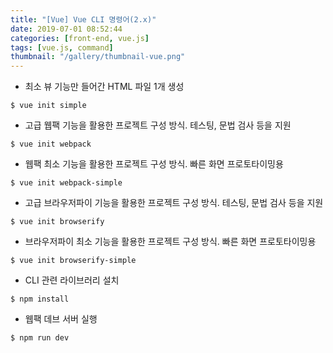 ```yaml
---
title: "[Vue] Vue CLI 명령어(2.x)"
date: 2019-07-01 08:52:44
categories: [front-end, vue.js]
tags: [vue.js, command]
thumbnail: "/gallery/thumbnail-vue.png"
---
```


* 최소 뷰 기능만 들어간 HTML 파일 1개 생성
```
$ vue init simple
```

* 고급 웹팩 기능을 활용한 프로젝트 구성 방식. 테스팅, 문법 검사 등을 지원
```
$ vue init webpack
```

* 웹팩 최소 기능을 활용한 프로젝트 구성 방식. 빠른 화면 프로토타이밍용
```
$ vue init webpack-simple
```

* 고급 브라우저파이 기능을 활용한 프로젝트 구성 방식. 테스팅, 문법 검사 등을 지원
```
$ vue init browserify
```

* 브라우저파이 최소 기능을 활용한 프로젝트 구성 방식. 빠른 화면 프로토타이밍용
```
$ vue init browserify-simple
```

* CLI 관련 라이브러리 설치
```
$ npm install
```

* 웹팩 데브 서버 실행
```
$ npm run dev
```

